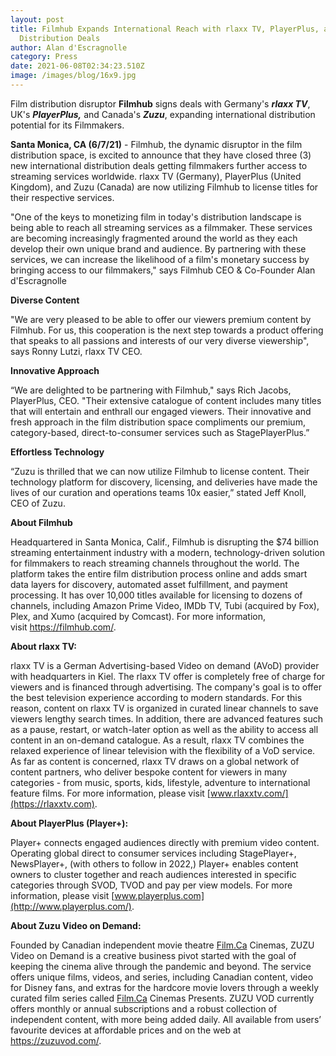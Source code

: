```yaml
---
layout: post
title: Filmhub Expands International Reach with rlaxx TV, PlayerPlus, and Zuzu
  Distribution Deals
author: Alan d'Escragnolle
category: Press
date: 2021-06-08T02:34:23.510Z
image: /images/blog/16x9.jpg
---
```

Film distribution disruptor **Filmhub** signs deals with Germany's ***rlaxx TV***, UK's ***PlayerPlus,*** and Canada's ***Zuzu***, expanding international distribution potential for its Filmmakers.

**Santa Monica, CA (6/7/21)** - Filmhub, the dynamic disruptor in the film distribution space, is excited to announce that they have closed three (3) new international distribution deals getting filmmakers further access to streaming services worldwide. rlaxx TV (Germany), PlayerPlus (United Kingdom), and Zuzu (Canada) are now utilizing Filmhub to license titles for their respective services.

"One of the keys to monetizing film in today's distribution landscape is being able to reach all streaming services as a filmmaker. These services are becoming increasingly fragmented around the world as they each develop their own unique brand and audience. By partnering with these services, we can increase the likelihood of a film's monetary success by bringing access to our filmmakers," says Filmhub CEO & Co-Founder Alan d'Escragnolle

**Diverse Content**

"We are very pleased to be able to offer our viewers premium content by Filmhub. For us, this cooperation is the next step towards a product offering that speaks to all passions and interests of our very diverse viewership", says Ronny Lutzi, rlaxx TV CEO.

**Innovative Approach**

“We are delighted to be partnering with Filmhub," says Rich Jacobs, PlayerPlus, CEO. "Their extensive catalogue of content includes many titles that will entertain and enthrall our engaged viewers. Their innovative and fresh approach in the film distribution space compliments our premium, category-based, direct-to-consumer services such as StagePlayerPlus.”

**Effortless Technology**

“Zuzu is thrilled that we can now utilize Filmhub to license content. Their technology platform for discovery, licensing, and deliveries have made the lives of our curation and operations teams 10x easier,” stated Jeff Knoll, CEO of Zuzu.

**About Filmhub**

Headquartered in Santa Monica, Calif., Filmhub is disrupting the $74 billion streaming entertainment industry with a modern, technology-driven solution for filmmakers to reach streaming channels throughout the world. The platform takes the entire film distribution process online and adds smart data layers for discovery, automated asset fulfillment, and payment processing. It has over 10,000 titles available for licensing to dozens of channels, including Amazon Prime Video, IMDb TV, Tubi (acquired by Fox), Plex, and Xumo (acquired by Comcast). For more information, visit [](https://filmhub.com/)<https://filmhub.com/>.

**About rlaxx TV:**

rlaxx TV is a German Advertising-based Video on demand (AVoD) provider with headquarters in Kiel. The rlaxx TV offer is completely free of charge for viewers and is financed through advertising. The company's goal is to offer the best television experience according to modern standards. For this reason, content on rlaxx TV is organized in curated linear channels to save viewers lengthy search times. In addition, there are advanced features such as a pause, restart, or watch-later option as well as the ability to access all content in an on-demand catalogue. As a result, rlaxx TV combines the relaxed experience of linear television with the flexibility of a VoD service. As far as content is concerned, rlaxx TV draws on a global network of content partners, who deliver bespoke content for viewers in many categories - from music, sports, kids, lifestyle, adventure to international feature films. For more information, please visit [](http://www.playerplus.com/)[www.rlaxxtv.com/](https://rlaxxtv.com).

**About PlayerPlus (Player+):**

Player+ connects engaged audiences directly with premium video content. Operating global direct to consumer services including StagePlayer+, NewsPlayer+, (with others to follow in 2022,) Player+ enables content owners to cluster together and reach audiences interested in specific categories through SVOD, TVOD and pay per view models. For more information, please visit [www.playerplus.com](http://www.playerplus.com/).

**About Zuzu Video on Demand:**

Founded by Canadian independent movie theatre [Film.Ca](http://film.ca/) Cinemas, ZUZU Video on Demand is a creative business pivot started with the goal of keeping the cinema alive through the pandemic and beyond. The service offers unique films, videos, and series, including Canadian content, video for Disney fans, and extras for the hardcore movie lovers through a weekly curated film series called [Film.Ca](http://film.ca/) Cinemas Presents. ZUZU VOD currently offers monthly or annual subscriptions and a robust collection of independent content, with more being added daily. All available from users’ favourite devices at affordable prices and on the web at [](https://zuzuvod.com/)<https://zuzuvod.com/>.